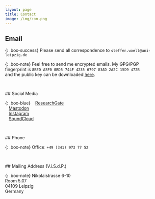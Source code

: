 ```yaml
---
layout: page
title: Contact
image: /img/con.png
---
```


## Email

{: .box-success}
Please send all correspondence to `steffen.woell@uni-leipzig.de`

{: .box-note}
Feel free to send me encrypted emails. My GPG/PGP fingerprint is `8BED A8F0 0BD5 744F 4235 6797 83AD 2A2C 15D9 472B`<br />and the public key can be downloaded [here](/dl/sw_pgp_public_key.asc).

<p>&nbsp;</p>
## Social Media

{: .box-blue}
<i class="fab fa-researchgate"></i>&nbsp;&nbsp;&nbsp;<a href="https://www.researchgate.net/profile/Steffen_Woell3">ResearchGate</a><br/>
<i class="fab fa-mastodon"></i>&nbsp;&nbsp;&nbsp;<a rel="me" href="https://mastodon.social/@SteffenWoell">Mastodon</a><br/>
<i class="fab fa-instagram"></i>&nbsp;&nbsp;&nbsp;<a href="https://www.instagram.com/streetart_leipzig/">Instagram</a><br/>
<i class="fab fa-soundcloud"></i>&nbsp;&nbsp;&nbsp;<a href="https://soundcloud.com/w-a_s">SoundCloud</a>

<p>&nbsp;</p>
## Phone

{: .box-note}
Office: `+49 (341) 973 77 52`

<p>&nbsp;</p>
## Mailing Address (V.i.S.d.P.)

{: .box-note}
Nikolaistrasse 6-10<br/>
Room 5.07<br/>
04109 Leipzig<br/>
Germany
